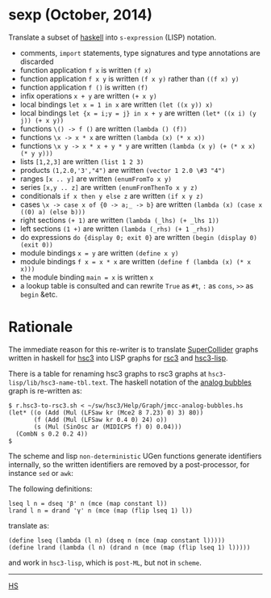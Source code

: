 # sexp (October, 2014)

Translate a subset of [haskell](http://haskell.org) into `s-expression` (LISP) notation.

- comments, `import` statements, type signatures and type annotations are discarded
- function application `f x` is written `(f x)`
- function application `f x y` is written `(f x y)` rather than `((f x) y)`
- function application `f ()` is written `(f)`
- infix operations `x + y` are written `(+ x y)`
- local bindings `let x = 1 in x` are written `(let ((x y)) x)`
- local bindings `let {x = i;y = j} in x + y` are written `(let* ((x i) (y j)) (+ x y))`
- functions `\() -> f ()` are written `(lambda () (f))`
- functions `\x -> x * x` are written `(lambda (x) (* x x))`
- functions `\x y -> x * x + y * y` are written `(lambda (x y) (+ (* x x) (* y y)))`
- lists `[1,2,3]` are written `(list 1 2 3)`
- products `(1,2.0,'3',"4")` are written `(vector 1 2.0 \#3 "4")`
- ranges `[x .. y]` are written `(enumFromTo x y)`
- series `[x,y .. z]` are written `(enumFromThenTo x y z)`
- conditionals `if x then y else z` are written `(if x y z)`
- cases `\x -> case x of {0 -> a;_ -> b}` are written `(lambda (x) (case x ((0) a) (else b)))`
- right sections `(+ 1)` are written `(lambda (_lhs) (+ _lhs 1))`
- left sections `(1 +)` are written `(lambda (_rhs) (+ 1 _rhs))`
- do expressions `do {display 0; exit 0}` are written `(begin (display 0) (exit 0))`
- module bindings `x = y` are written `(define x y)`
- module bindings `f x = x * x` are written `(define f (lambda (x) (* x x)))`
- the module binding `main = x` is written `x`
- a lookup table is consulted and can rewrite `True` as `#t`, `:` as `cons`, `>>` as `begin` &etc.

# Rationale

The immediate reason for this re-writer is to translate
[SuperCollider](http://audiosynth.com) graphs written in haskell for
[hsc3](?t=hsc3) into LISP graphs for [rsc3](?r=rsc3) and [hsc3-lisp](?t=hsc3-lisp).

There is a table for renaming hsc3 graphs to rsc3 graphs at
`hsc3-lisp/lib/hsc3-name-tbl.text`.  The haskell notation of the
[analog bubbles](?t=hsc3&e=Help/Graph/jmcc-analog-bubbles.hs) graph is
re-written as:

~~~~
$ r.hsc3-to-rsc3.sh < ~/sw/hsc3/Help/Graph/jmcc-analog-bubbles.hs
(let* ((o (Add (Mul (LFSaw kr (Mce2 8 7.23) 0) 3) 80))
       (f (Add (Mul (LFSaw kr 0.4 0) 24) o))
       (s (Mul (SinOsc ar (MIDICPS f) 0) 0.04)))
  (CombN s 0.2 0.2 4))
$
~~~~

The scheme and lisp `non-deterministic` UGen functions generate
identifiers internally, so the written identifiers are removed by a
post-processor, for instance `sed` or `awk`:

The following definitions:

~~~~
lseq l n = dseq 'β' n (mce (map constant l))
lrand l n = drand 'γ' n (mce (map (flip lseq 1) l))
~~~~

translate as:

~~~~
(define lseq (lambda (l n) (dseq n (mce (map constant l)))))
(define lrand (lambda (l n) (drand n (mce (map (flip lseq 1) l)))))
~~~~

and work in `hsc3-lisp`, which is `post-ML`, but not in `scheme`.

* * *

[HS](?t=hsc3-lisp&e=Sound/SC3/Lisp/Haskell.hs)
